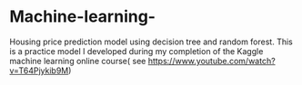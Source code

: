 # Machine-learning-
Housing price prediction model using decision tree and random forest.
This is a practice model I developed during my completion of the Kaggle machine learning online course( see https://www.youtube.com/watch?v=T64Pjykib9M)
